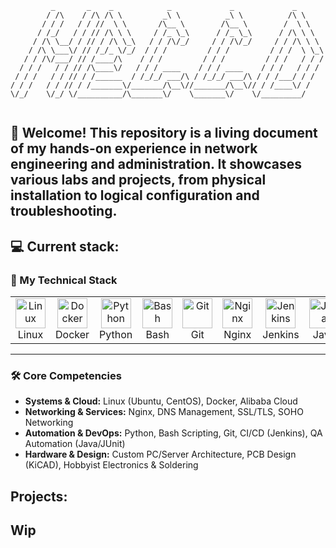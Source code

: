 ```
         _       _    _            _             _             _       
        / /\    / /\ /\ \         _\ \          _\ \          /\ \     
       / / /   / / //  \ \       /\__ \        /\__ \        /  \ \    
      / /_/   / / // /\ \ \     / /_ \_\      / /_ \_\      / /\ \ \   
     / /\ \__/ / // / /\ \_\   / / /\/_/     / / /\/_/     / / /\ \ \  
    / /\ \___\/ // /_/_ \/_/  / / /         / / /         / / /  \ \_\ 
   / / /\/___/ // /____/\    / / /         / / /         / / /   / / / 
  / / /   / / // /\____\/   / / / ____    / / / ____    / / /   / / /  
 / / /   / / // / /______  / /_/_/ ___/\ / /_/_/ ___/\ / / /___/ / /   
/ / /   / / // / /_______\/_______/\__\//_______/\__\// / /____\/ /    
\/_/    \/_/ \/__________/\_______\/    \_______\/    \/_________/     
                                                                       
```

## 👋 Welcome! This repository is a living document of my hands-on experience in network engineering and administration. It showcases various labs and projects, from physical installation to logical configuration and troubleshooting.

## 💻 Current stack:
### 🚀 My Technical Stack

<table>
  <tr>
    <td align="center" width="96">
      <a href="#-systems--cloud">
        <img src="https://cdn.simpleicons.org/linux" width="48" height="48" alt="Linux" />
      </a>
      <br>Linux
    </td>
    <td align="center" width="96">
      <a href="#-systems--cloud">
        <img src="https://cdn.simpleicons.org/docker" width="48" height="48" alt="Docker" />
      </a>
      <br>Docker
    </td>
    <td align="center" width="96">
      <a href="#-automation--devops">
        <img src="https://cdn.simpleicons.org/python" width="48" height="48" alt="Python" />
      </a>
      <br>Python
    </td>
        <td align="center" width="96">
      <a href="#-automation--devops">
        <img src="https://cdn.simpleicons.org/gnubash" width="48" height="48" alt="Bash" />
      </a>
      <br>Bash
    </td>
    <td align="center" width="96">
      <a href="#-automation--devops">
        <img src="https://cdn.simpleicons.org/git" width="48" height="48" alt="Git" />
      </a>
      <br>Git
    </td>
     <td align="center" width="96">
      <a href="#-networking--services">
        <img src="https://cdn.simpleicons.org/nginx" width="48" height="48" alt="Nginx" />
      </a>
      <br>Nginx
    </td>
    <td align="center" width="96">
      <a href="#-automation--devops">
        <img src="https://cdn.simpleicons.org/jenkins" width="48" height="48" alt="Jenkins" />
      </a>
      <br>Jenkins
    </td>
    <td align="center" width="96">
      <a href="#-automation--devops">
        <img src="https://cdn.simpleicons.org/openjdk" width="48" height="48" alt="Java" />
      </a>
      <br>Java
    </td>
     <td align="center" width="96">
      <a href="#-hardware--design">
        <img src="https://cdn.simpleicons.org/kicad" width="48" height="48" alt="KiCAD" />
      </a>
      <br>KiCAD
    </td>
  </tr>
</table>

---
### 🛠️ Core Competencies

- **Systems & Cloud:** Linux (Ubuntu, CentOS), Docker, Alibaba Cloud
- **Networking & Services:** Nginx, DNS Management, SSL/TLS, SOHO Networking
- **Automation & DevOps:** Python, Bash Scripting, Git, CI/CD (Jenkins), QA Automation (Java/JUnit)
- **Hardware & Design:** Custom PC/Server Architecture, PCB Design (KiCAD), Hobbyist Electronics & Soldering
## Projects:
## Wip 
